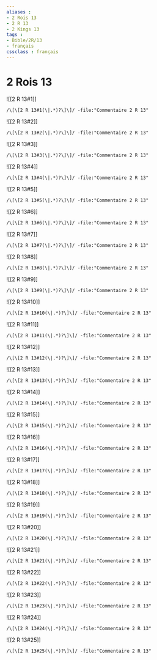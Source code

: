 ```yaml
---
aliases : 
- 2 Rois 13
- 2 R 13
- 2 Kings 13
tags : 
- Bible/2R/13
- français
cssclass : français
---
```


# 2 Rois 13

![[2 R 13#1]]

```query
/\[\[2 R 13#1(\|.*)?\]\]/ -file:"Commentaire 2 R 13"
```

![[2 R 13#2]]

```query
/\[\[2 R 13#2(\|.*)?\]\]/ -file:"Commentaire 2 R 13"
```

![[2 R 13#3]]

```query
/\[\[2 R 13#3(\|.*)?\]\]/ -file:"Commentaire 2 R 13"
```

![[2 R 13#4]]

```query
/\[\[2 R 13#4(\|.*)?\]\]/ -file:"Commentaire 2 R 13"
```

![[2 R 13#5]]

```query
/\[\[2 R 13#5(\|.*)?\]\]/ -file:"Commentaire 2 R 13"
```

![[2 R 13#6]]

```query
/\[\[2 R 13#6(\|.*)?\]\]/ -file:"Commentaire 2 R 13"
```

![[2 R 13#7]]

```query
/\[\[2 R 13#7(\|.*)?\]\]/ -file:"Commentaire 2 R 13"
```

![[2 R 13#8]]

```query
/\[\[2 R 13#8(\|.*)?\]\]/ -file:"Commentaire 2 R 13"
```

![[2 R 13#9]]

```query
/\[\[2 R 13#9(\|.*)?\]\]/ -file:"Commentaire 2 R 13"
```

![[2 R 13#10]]

```query
/\[\[2 R 13#10(\|.*)?\]\]/ -file:"Commentaire 2 R 13"
```

![[2 R 13#11]]

```query
/\[\[2 R 13#11(\|.*)?\]\]/ -file:"Commentaire 2 R 13"
```

![[2 R 13#12]]

```query
/\[\[2 R 13#12(\|.*)?\]\]/ -file:"Commentaire 2 R 13"
```

![[2 R 13#13]]

```query
/\[\[2 R 13#13(\|.*)?\]\]/ -file:"Commentaire 2 R 13"
```

![[2 R 13#14]]

```query
/\[\[2 R 13#14(\|.*)?\]\]/ -file:"Commentaire 2 R 13"
```

![[2 R 13#15]]

```query
/\[\[2 R 13#15(\|.*)?\]\]/ -file:"Commentaire 2 R 13"
```

![[2 R 13#16]]

```query
/\[\[2 R 13#16(\|.*)?\]\]/ -file:"Commentaire 2 R 13"
```

![[2 R 13#17]]

```query
/\[\[2 R 13#17(\|.*)?\]\]/ -file:"Commentaire 2 R 13"
```

![[2 R 13#18]]

```query
/\[\[2 R 13#18(\|.*)?\]\]/ -file:"Commentaire 2 R 13"
```

![[2 R 13#19]]

```query
/\[\[2 R 13#19(\|.*)?\]\]/ -file:"Commentaire 2 R 13"
```

![[2 R 13#20]]

```query
/\[\[2 R 13#20(\|.*)?\]\]/ -file:"Commentaire 2 R 13"
```

![[2 R 13#21]]

```query
/\[\[2 R 13#21(\|.*)?\]\]/ -file:"Commentaire 2 R 13"
```

![[2 R 13#22]]

```query
/\[\[2 R 13#22(\|.*)?\]\]/ -file:"Commentaire 2 R 13"
```

![[2 R 13#23]]

```query
/\[\[2 R 13#23(\|.*)?\]\]/ -file:"Commentaire 2 R 13"
```

![[2 R 13#24]]

```query
/\[\[2 R 13#24(\|.*)?\]\]/ -file:"Commentaire 2 R 13"
```

![[2 R 13#25]]

```query
/\[\[2 R 13#25(\|.*)?\]\]/ -file:"Commentaire 2 R 13"
```

